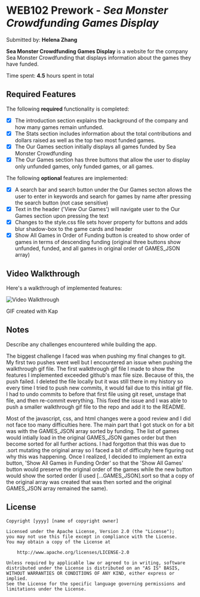 # WEB102 Prework - *Sea Monster Crowdfunding Games Display*

Submitted by: **Helena Zhang**

**Sea Monster Crowdfunding Games Display** is a website for the company Sea Monster Crowdfunding that displays information about the games they have funded.

Time spent: **4.5** hours spent in total

## Required Features

The following **required** functionality is completed:

* [x] The introduction section explains the background of the company and how many games remain unfunded.
* [x] The Stats section includes information about the total contributions and dollars raised as well as the top two most funded games.
* [x] The Our Games section initially displays all games funded by Sea Monster Crowdfunding
* [x] The Our Games section has three buttons that allow the user to display only unfunded games, only funded games, or all games.

The following **optional** features are implemented:

* [x] A search bar and search button under the Our Games secton allows the user to enter in keywords and search for games by name after pressing the search button (not case sensitive)
* [x] Text in the header ('View Our Games') will navigate user to the Our Games section upon pressing the text
* [x] Changes to the style.css file sets hover property for buttons and adds blur shadow-box to the game cards and header
* [x] Show All Games in Order of Funding button is created to show order of games in terms of descending funding (original three buttons show unfunded, funded, and all games in original order of GAMES_JSON array)

## Video Walkthrough

Here's a walkthrough of implemented features:

<img src='walkthrough.gif' title='Video Walkthrough' width='' alt='Video Walkthrough' />

<!-- Replace this with whatever GIF tool you used! -->
GIF created with Kap
<!-- Recommended tools:
[Kap](https://getkap.co/) for macOS
[ScreenToGif](https://www.screentogif.com/) for Windows
[peek](https://github.com/phw/peek) for Linux. -->

## Notes

Describe any challenges encountered while building the app.

The biggest challenge I faced was when pushing my final changes to git. My first two pushes went well but I encountered an issue when pushing the walkthrough gif file. The first walkthrough gif file I made to show the features I implemented exceeded github's max file size. Because of this, the push failed. I deleted the file locally but it was still there in my history so every time I tried to push new commits, it would fail due to this initial gif file. I had to undo commits to before that first file using git reset, unstage that file, and then re-commit everything. This fixed the issue and I was able to push a smaller walkthrough gif file to the repo and add it to the README.

Most of the javascript, css, and html changes were a good review and I did not face too many difficulties here. The main part that I got stuck on for a bit was with the GAMES_JSON array sorted by funding. The list of games would intially load in the original GAMES_JSON games order but then become sorted for all further actions. I had forgotton that this was due to .sort mutating the original array so I faced a bit of difficulty here figuring out why this was happening. Once I realized, I decided to implement an extra button, 'Show All Games in Funding Order' so that the 'Show All Games' button would preserve the original order of the games while the new button would show the sorted order (I used [...GAMES_JSON].sort so that a copy of the original array was created that was then sorted and the original GAMES_JSON array remained the same).


## License

    Copyright [yyyy] [name of copyright owner]

    Licensed under the Apache License, Version 2.0 (the "License");
    you may not use this file except in compliance with the License.
    You may obtain a copy of the License at

        http://www.apache.org/licenses/LICENSE-2.0

    Unless required by applicable law or agreed to in writing, software
    distributed under the License is distributed on an "AS IS" BASIS,
    WITHOUT WARRANTIES OR CONDITIONS OF ANY KIND, either express or implied.
    See the License for the specific language governing permissions and
    limitations under the License.

